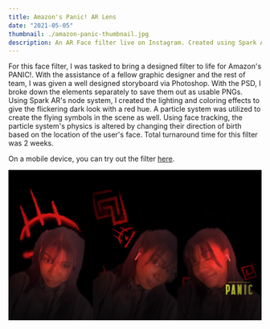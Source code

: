 ```yaml
---
title: Amazon's Panic! AR Lens
date: "2021-05-05"
thumbnail: ./amazon-panic-thumbnail.jpg
description: An AR Face filter live on Instagram. Created using Spark AR by Facebook.
---
```


<!-- ### A wallpaper series using shapes and light by [Jean-Marc Denis](http://jmd.im/black) -->

For this face filter, I was tasked to bring a designed filter to life for Amazon's PANIC!. With the assistance of a fellow graphic designer and the rest of team, I was given a well designed storyboard via Photoshop. With the PSD, I broke down the elements separately to save them out as usable PNGs.
Using Spark AR's node system, I created the lighting and coloring effects to give the flickering dark look with a red hue. A particle system was utilized to create the flying symbols in the scene as well. Using face tracking, the particle system's physics is altered by changing their direction of birth based on the location of the user's face. Total turnaround time for this filter was 2 weeks.

On a mobile device, you can try out the filter [here](https://www.instagram.com/ar/210739440711360).

<a href="https://www.instagram.com/ar/210739440711360" target="_blank">
         <img alt="Amazon's Panic! AR Face Filter" src="./amazon-panic-screenshot.jpg"/>
</a>

<!-- ![Panic!](./amazon-panic-screenshot.jpg) -->
